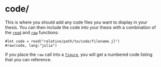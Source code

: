 # code/

This is where you should add any code files you want to display in your thesis.
You can then include the code into your thesis with a combination of the
[`read`][read] and [`raw`][raw] functions:
```typst
#let code = read("relative/path/to/code/filename.jl")
#raw(code, lang:"julia")
```
If you place the `raw` call into a [`figure`][figure], you will get a numbered
code listing that you can reference.

[read]: https://typst.app/docs/reference/data-loading/read/
[raw]: https://typst.app/docs/reference/text/raw/
[figure]: https://typst.app/docs/reference/model/figure/
